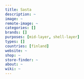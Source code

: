 ```yaml
---
title: Sasta
description: ~
image: ~
remote-image: ~
categories: []
brands: []
purposes: [mid-layer, shell-layer]
types: []
countries: [finland]
website: ~
shop: ~
store-finder: ~
about: ~
wiki: ~
---
```

